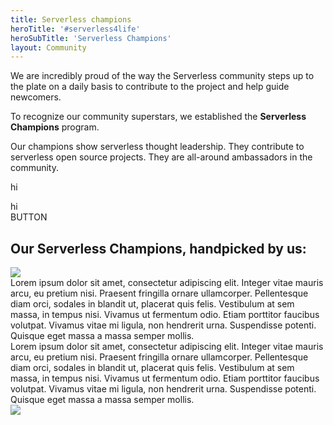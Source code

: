```yaml
---
title: Serverless champions
heroTitle: '#serverless4life'
heroSubTitle: 'Serverless Champions'
layout: Community
---
```



We are incredibly proud of the way the Serverless community steps up to the plate on a daily basis to contribute to the project and help guide newcomers.

To recognize our community superstars, we established the **Serverless Champions** program.

Our champions show serverless thought leadership. They contribute to serverless open source projects. They are all-around ambassadors in the community.

<No>hi</No>

<MyComponent tag='span'>
  hi
</MyComponent>

<div class='center'>
  BUTTON
</div>

<div class='center'>
  <h2>Our  Serverless Champions, handpicked by us:</h2>
</div>


<div class="container">
  <div class="row">
    <div class="one-third column">
      <img src="http://www.fillmurray.com/200/200" />
    </div>
    <div class="two-thirds column">
      Lorem ipsum dolor sit amet, consectetur adipiscing elit. Integer vitae mauris arcu, eu pretium nisi. Praesent fringilla ornare ullamcorper. Pellentesque diam orci, sodales in blandit ut, placerat quis felis. Vestibulum at sem massa, in tempus nisi. Vivamus ut fermentum odio. Etiam porttitor faucibus volutpat. Vivamus vitae mi ligula, non hendrerit urna. Suspendisse potenti. Quisque eget massa a massa semper mollis.
    </div>
  </div>
</div>

<div class="container">
  <div class="row">
    <div class="two-thirds column">
      Lorem ipsum dolor sit amet, consectetur adipiscing elit. Integer vitae mauris arcu, eu pretium nisi. Praesent fringilla ornare ullamcorper. Pellentesque diam orci, sodales in blandit ut, placerat quis felis. Vestibulum at sem massa, in tempus nisi. Vivamus ut fermentum odio. Etiam porttitor faucibus volutpat. Vivamus vitae mi ligula, non hendrerit urna. Suspendisse potenti. Quisque eget massa a massa semper mollis.
    </div>
    <div class="one-third column">
      <img src="http://www.fillmurray.com/200/200" />
    </div>
  </div>
</div>
